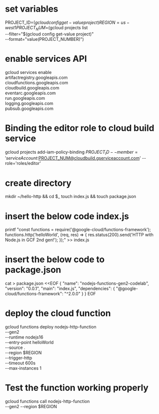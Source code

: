 # set variables

PROJECT_ID=$(gcloud config get-value project)
REGION=us-west1
PROJECT_NUM=$(gcloud projects list \
--filter="$(gcloud config get-value project)" \
--format="value(PROJECT_NUMBER)")

# enable services API

gcloud services enable \
  artifactregistry.googleapis.com \
  cloudfunctions.googleapis.com \
  cloudbuild.googleapis.com \
  eventarc.googleapis.com \
  run.googleapis.com \
  logging.googleapis.com \
  pubsub.googleapis.com
  
  
# Binding the editor role to cloud build service

gcloud projects add-iam-policy-binding $PROJECT_ID --member='serviceAccount:$PROJECT_NUM@cloudbuild.gserviceaccount.com' --role='roles/editor'

# create directory  
  
mkdir ~/hello-http && cd $_
touch index.js && touch package.json

# insert the below code index.js

printf "const functions = require('@google-cloud/functions-framework');
functions.http('helloWorld', (req, res) => {
  res.status(200).send('HTTP with Node.js in GCF 2nd gen!');
});" >> index.js

# insert the below code to package.json

cat > package.json <<EOF
{
  "name": "nodejs-functions-gen2-codelab",
  "version": "0.0.1",
  "main": "index.js",
  "dependencies": {
    "@google-cloud/functions-framework": "^2.0.0"
  }
}
EOF


# deploy the cloud function

gcloud functions deploy nodejs-http-function \
  --gen2 \
  --runtime nodejs16 \
  --entry-point helloWorld \
  --source . \
  --region $REGION \
  --trigger-http \
  --timeout 600s \
  --max-instances 1
  
  
# Test the function working properly 

gcloud functions call nodejs-http-function \
  --gen2 --region $REGION
